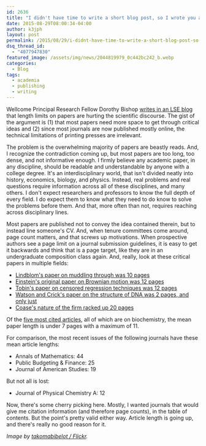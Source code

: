 ```yaml
---
id: 2636
title: "I didn't have time to write a short blog post, so I wrote you a long one"
date: 2015-08-29T08:00:34-04:00
author: k3jph
layout: post
permalink: /2015/08/29/i-didnt-have-time-to-write-a-short-blog-post-so-i-wrote-you-a-long-one/
dsq_thread_id:
  - "4077947830"
featured_image: /assets/img/news/2044819979_0c442bc242_b.webp
categories:
  - Blog
tags:
  - academia
  - publishing
  - writing
---
```

Wellcome Principal Research Fellow Dorothy Bishop [writes in an LSE blog](http://blogs.lse.ac.uk/impactofsocialsciences/2015/05/06/how-long-does-a-scientific-paper-need-to-be/) that length limits on papers are hurting the scientific discourse.  The gist of the argument is (1) that most papers need more space to get through critical ideas and (2) since most journals are now published mostly online, the technical limitations of printing presses are irrelevant.

The problem is the overwhelming majority of papers are beastly reads.  And, I recognize the contradiction coming up, but most papers are too long, too dense, and not informative enough.  I firmly believe any academic paper, in any discipline, should be readable and understandable by anyone with a college degree.  It's an interdisciplinary world, that isn't divided neatly into history, economics, biology, and physics.  Instead, real problems and real questions require information across all of these disciplines, and many others.  I don't expect researchers and professors to know the full depth of every field.  I do expect them to know what they need to do know to solve the problems before them.  And that, more often than not, requires reaching across disciplinary lines.

Most papers are published not to convey the idea contained therein, but to instead line someone's CV.  And, when tenure committees come around, page count matters, and that screws up motivations.  When prospective authors see a page limit on a journal submission guidelines, it is easy to get it backwards and think that is a page target, like they are in an undergraduate composition class again.  And, really, look at these critical papers in multiple fields:

* [Lindblom's paper on muddling through was 10 pages](http://www.jstor.org/stable/973677?seq=1#page_scan_tab_contents)
* [Einstein's original paper on Brownian motion was 12 pages](http://users.physik.fu-berlin.de/~kleinert/files/eins_brownd.pdf)
* [Tobin's paper on censored regression techniques was 12 pages](https://www.jstor.org/stable/1907382)
* [Watson and Crick's paper on the structure of DNA was 2 pages, and only just](http://www.nature.com/nature/dna50/watsoncrick.pdf)
* [Coase's nature of the firm racked up 20 pages](http://onlinelibrary.wiley.com/doi/10.1111/j.1468-0335.1937.tb00002.x/full)

Of the [five most cited articles](http://io9.com/what-are-the-most-cited-research-papers-of-all-time-1652707091), all of which are on biochemistry, the mean paper length is under 7 pages with a maximum of 11.

For comparison, the most recent issues of the following journals have these mean article lengths:

* Annals of Mathematics: 44
* Public Budgeting & Finance: 25
* Journal of American Studies: 19

But not all is lost:

* Journal of Physical Chemistry A: 12

Now, there's some cherry picking here.  Mostly, I wanted journals that would give me citation information (and therefore page counts), in the table of contents.  But the point's pretty valid either way.  Article length is going up, and there's really no good reason for it.

_Image by [takomabibelot / Flickr](https://www.flickr.com/photos/takomabibelot/2044819979/)._
